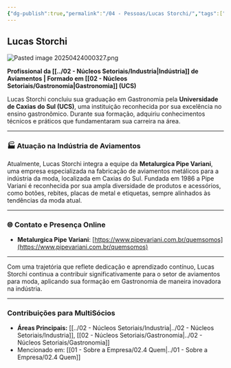 ```yaml
---
{"dg-publish":true,"permalink":"/04 - Pessoas/Lucas Storchi/","tags":["person","profile","industria","moda","gastronomia"],"noteIcon":""}
---
```



## Lucas Storchi

![Pasted image 20250424000327.png](/img/user/Pasted%20image%2020250424000327.png)

**Profissional da [[../02 - Núcleos Setoriais/Industria\|Indústria]] de Aviamentos | Formado em [[02 - Núcleos Setoriais/Gastronomia\|Gastronomia]] (UCS)**

Lucas Storchi concluiu sua graduação em Gastronomia pela **Universidade de Caxias do Sul (UCS)**, uma instituição reconhecida por sua excelência no ensino gastronômico. Durante sua formação, adquiriu conhecimentos técnicos e práticos que fundamentaram sua carreira na área.

---

### 🏭 Atuação na Indústria de Aviamentos

Atualmente, Lucas Storchi integra a equipe da **Metalurgica Pipe Variani**, uma empresa especializada na fabricação de aviamentos metálicos para a indústria da moda, localizada em Caxias do Sul. Fundada em 1986 a Pipe Variani é reconhecida por sua ampla diversidade de produtos e acessórios, como botões, rebites, placas de metal e etiquetas, sempre alinhados às tendências da moda atual.

---

### 🌐 Contato e Presença Online

*    **Metalurgica Pipe Variani**: [https://www.pipevariani.com.br/quemsomos](https://www.pipevariani.com.br/quemsomos)

---

Com uma trajetória que reflete dedicação e aprendizado contínuo, Lucas Storchi continua a contribuir significativamente para o setor de aviamentos para moda, aplicando sua formação em Gastronomia de maneira inovadora na indústria.

---

### Contribuições para MultiSócios
*   **Áreas Principais:** [[../02 - Núcleos Setoriais/Industria\|../02 - Núcleos Setoriais/Industria]], [[02 - Núcleos Setoriais/Gastronomia\|../02 - Núcleos Setoriais/Gastronomia]]
*   Mencionado em: [[01 - Sobre a Empresa/02.4 Quem\|../01 - Sobre a Empresa/02.4 Quem]]
